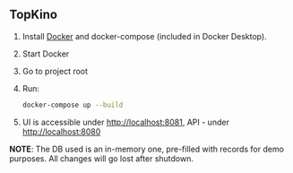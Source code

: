 TopKino
-------

1. Install [Docker](https://www.docker.com/) and docker-compose (included in Docker Desktop).
2. Start Docker
3. Go to project root
4. Run:

    ```bash
    docker-compose up --build
    ```

5. UI is accessible under <http://localhost:8081>, API - under <http://localhost:8080>

**NOTE**: The DB used is an in-memory one, pre-filled with records for demo purposes. All changes will go lost after shutdown.
